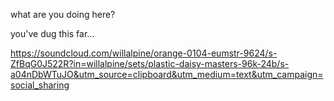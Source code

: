 what are you doing here? 

you've dug this far...


https://soundcloud.com/willalpine/orange-0104-eumstr-9624/s-ZfBqG0J522R?in=willalpine/sets/plastic-daisy-masters-96k-24b/s-a04nDbWTuJO&utm_source=clipboard&utm_medium=text&utm_campaign=social_sharing
